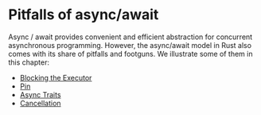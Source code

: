 # Pitfalls of async/await

Async / await provides convenient and efficient abstraction for concurrent asynchronous programming. However, the async/await model in Rust also comes with its share of pitfalls and footguns. We illustrate some of them in this chapter:

- [Blocking the Executor](pitfalls/blocking-executor.md)
- [Pin](pitfalls/pin.md)
- [Async Traits](pitfall/async-traits.md)
- [Cancellation](pitfalls/cancellation.md)
